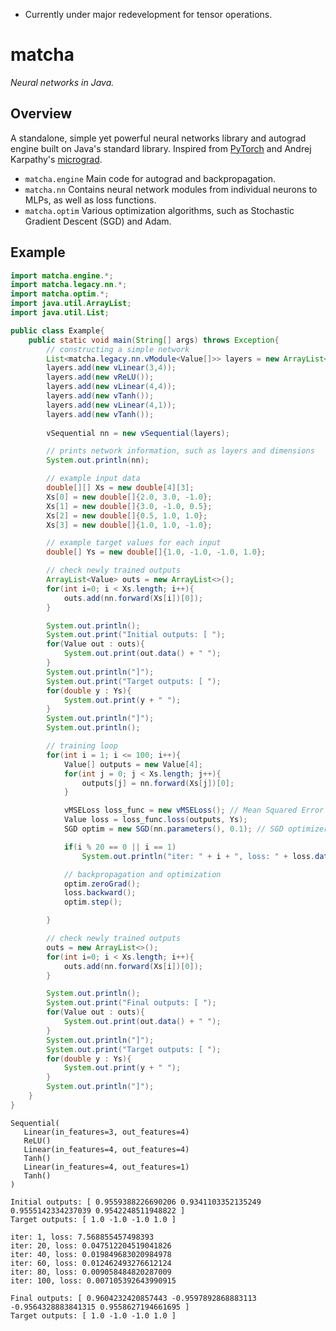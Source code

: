 * Currently under major redevelopment for tensor operations.

# matcha
*Neural networks in Java.*

## Overview
A standalone, simple yet powerful neural networks library and autograd engine built on Java's standard library. Inspired from [PyTorch](https://pytorch.org/) and Andrej Karpathy's [micrograd](https://github.com/karpathy/micrograd).
- `matcha.engine` Main code for autograd and backpropagation.
- `matcha.nn` Contains neural network modules from individual neurons to MLPs, as well as loss functions.
- `matcha.optim` Various optimization algorithms, such as Stochastic Gradient Descent (SGD) and Adam.

## Example
```Java
import matcha.engine.*;
import matcha.legacy.nn.*;
import matcha.optim.*;
import java.util.ArrayList;
import java.util.List;

public class Example{
    public static void main(String[] args) throws Exception{
        // constructing a simple network
        List<matcha.legacy.nn.vModule<Value[]>> layers = new ArrayList<>();
        layers.add(new vLinear(3,4));
        layers.add(new vReLU());
        layers.add(new vLinear(4,4));
        layers.add(new vTanh());
        layers.add(new vLinear(4,1));
        layers.add(new vTanh());
        
        vSequential nn = new vSequential(layers);

        // prints network information, such as layers and dimensions
        System.out.println(nn);

        // example input data
        double[][] Xs = new double[4][3];
        Xs[0] = new double[]{2.0, 3.0, -1.0};
        Xs[1] = new double[]{3.0, -1.0, 0.5};
        Xs[2] = new double[]{0.5, 1.0, 1.0};
        Xs[3] = new double[]{1.0, 1.0, -1.0};

        // example target values for each input
        double[] Ys = new double[]{1.0, -1.0, -1.0, 1.0};

        // check newly trained outputs
        ArrayList<Value> outs = new ArrayList<>();
        for(int i=0; i < Xs.length; i++){
            outs.add(nn.forward(Xs[i])[0]);
        }

        System.out.println();
        System.out.print("Initial outputs: [ ");
        for(Value out : outs){
            System.out.print(out.data() + " ");
        }
        System.out.println("]");
        System.out.print("Target outputs: [ ");
        for(double y : Ys){
            System.out.print(y + " ");
        }
        System.out.println("]");
        System.out.println();

        // training loop
        for(int i = 1; i <= 100; i++){
            Value[] outputs = new Value[4];
            for(int j = 0; j < Xs.length; j++){
                outputs[j] = nn.forward(Xs[j])[0];
            }

            vMSELoss loss_func = new vMSELoss(); // Mean Squared Error (MSE) loss function
            Value loss = loss_func.loss(outputs, Ys);
            SGD optim = new SGD(nn.parameters(), 0.1); // SGD optimizer

            if(i % 20 == 0 || i == 1)
                System.out.println("iter: " + i + ", loss: " + loss.data());

            // backpropagation and optimization
            optim.zeroGrad();
            loss.backward();
            optim.step();

        }

        // check newly trained outputs
        outs = new ArrayList<>();
        for(int i=0; i < Xs.length; i++){
            outs.add(nn.forward(Xs[i])[0]);
        }

        System.out.println();
        System.out.print("Final outputs: [ ");
        for(Value out : outs){
            System.out.print(out.data() + " ");
        }
        System.out.println("]");
        System.out.print("Target outputs: [ ");
        for(double y : Ys){
            System.out.print(y + " ");
        }
        System.out.println("]");
    }
}
```
```
Sequential(
   Linear(in_features=3, out_features=4)
   ReLU()
   Linear(in_features=4, out_features=4)
   Tanh()
   Linear(in_features=4, out_features=1)
   Tanh()
)

Initial outputs: [ 0.9559388226690206 0.9341103352135249 0.9555142334237039 0.9542248511948822 ]
Target outputs: [ 1.0 -1.0 -1.0 1.0 ]

iter: 1, loss: 7.568855457498393
iter: 20, loss: 0.047512204519041826
iter: 40, loss: 0.019849683020984978
iter: 60, loss: 0.012462493276612124
iter: 80, loss: 0.009058484820287009
iter: 100, loss: 0.007105392643990915

Final outputs: [ 0.9604232420857443 -0.9597892868883113 -0.9564328883841315 0.9558627194661695 ]
Target outputs: [ 1.0 -1.0 -1.0 1.0 ]
```
